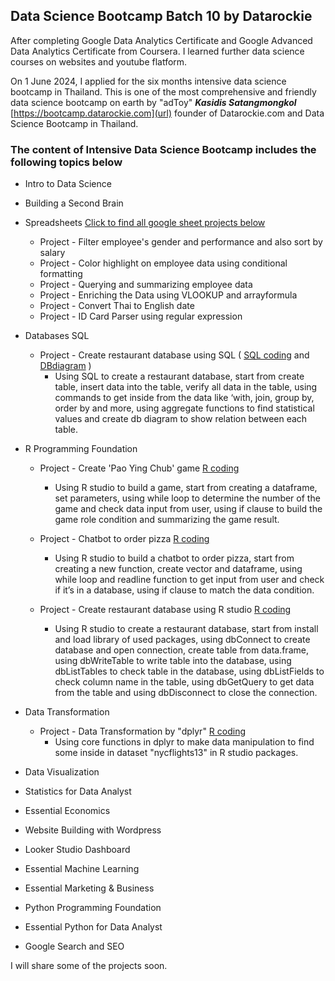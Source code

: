 ## Data Science Bootcamp Batch 10 by Datarockie
After completing Google Data Analytics Certificate and Google Advanced Data Analytics Certificate from Coursera. I learned further data science courses on websites and youtube flatform.<br />

On 1 June 2024, I applied for the six months intensive data science bootcamp in Thailand. This is one of the most comprehensive and friendly data science bootcamp on earth by "adToy" ***Kasidis Satangmongkol*** [https://bootcamp.datarockie.com](url) founder of Datarockie.com and Data Science Bootcamp in Thailand.
### The content of Intensive Data Science Bootcamp includes the following topics below
- Intro to Data Science
- Building a Second Brain
- Spreadsheets [Click to find all google sheet projects below](https://docs.google.com/spreadsheets/d/1670CpeqEGAJ4t_ECbaki4bh-8GbPUcVpy9yAd2e6eW4/edit?gid=151074853#gid=151074853)
    - Project - Filter employee's gender and performance and also sort by salary
    - Project - Color highlight on employee data using conditional formatting
    - Project - Querying and summarizing employee data
    - Project - Enriching the Data using VLOOKUP and arrayformula
    - Project - Convert Thai to English date
    - Project - ID Card Parser using regular expression
- Databases SQL
    - Project - Create restaurant database using SQL ( [SQL coding](https://replit.com/@teerutpan/homeworksqldsb10essan#main.sql)  and  [DBdiagram](https://github.com/Teerutpan/Data-Science-Bootcamp-by-Datarockie/assets/152750283/900fcb69-496e-42c0-a144-15b0a8f10843) )
        - Using SQL to create a restaurant database, start from create table, insert data into the table, verify all data in the table, using commands to get inside from the data like ‘with, join, group by, order by and more, using aggregate functions to find statistical values and create db diagram to show relation between each table.

- R Programming Foundation
    - Project - Create 'Pao Ying Chub' game [R coding](https://github.com/Teerutpan/Data-Science-Bootcamp-by-Datarockie/blob/main/pao_ying_chup_game.R)
       - Using R studio to build a game, start from creating a dataframe, set parameters, using while loop to determine the number of the game and check data input from user, using if clause to build the game role condition and summarizing the game result.
         
    - Project - Chatbot to order pizza  [R coding](https://github.com/Teerutpan/Data-Science-Bootcamp-by-Datarockie/blob/main/chatbot_order_pizza.R)
       - Using R studio to build a chatbot to order pizza, start from creating a new function, create vector and dataframe, using while loop and readline function to get input from user and check if it’s in a database, using if clause to match the data condition.
         
    - Project - Create restaurant database using R studio  [R coding](https://github.com/Teerutpan/Data-Science-Bootcamp-by-Datarockie/blob/main/create_restaurant_database.R)
       - Using R studio to create a restaurant database, start from install and load library of used packages, using dbConnect to create database and open connection, create table from data.frame, using dbWriteTable to write table into the database, using dbListTables to check table in the database, using dbListFields to check column name in the table, using  dbGetQuery to get data from the table and using dbDisconnect to close the connection.

- Data Transformation
    - Project - Data Transformation by "dplyr"  [R coding](https://github.com/Teerutpan/Data-Science-Bootcamp-by-Datarockie/blob/main/data_transformation_nycflights13.R)
       - Using core functions in dplyr to make data manipulation to find some inside in dataset "nycflights13" in R studio packages.
         
- Data Visualization
- Statistics for Data Analyst
- Essential Economics
- Website Building with Wordpress
- Looker Studio Dashboard
- Essential Machine Learning
- Essential Marketing & Business
- Python Programming Foundation
- Essential Python for Data Analyst
- Google Search and SEO<br />

I will share some of the projects soon.
